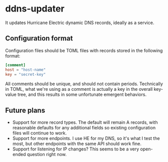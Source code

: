 # ddns-updater #

It updates Hurricane Electric dynamic DNS records, ideally as a service.

## Configuration format ##

Configuration files should be TOML files with records stored in the following
format:
```toml
[comment]
host = "host-name"
key = "secret-key"
```

All comments should be unique, and should not contain periods. Technically in
TOML, what we're using as a comment is actually a key in the overall key-value
tree, and this results in some unfortunate emergent behaviors.

## Future plans ##

- Support for more record types. The default will remain A records, with
  reasonable defaults for any additional fields so existing configuration files
  will continue to work.
- Support for more endpoints. I use HE for my DNS, so it's what I test the
  most, but other endpoints with the same API should work fine.
- Support for listening for IP changes? This seems to be a very open-ended
  question right now.
